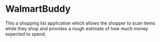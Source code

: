 # WalmartBuddy
This a shopping list application which allows the shopper to scan items while they shop and provides a rough estimate of how much money expected to spend. 
